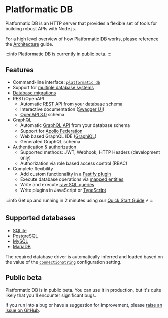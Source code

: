 # Platformatic DB

Platformatic DB is an HTTP server that provides a flexible set of tools for
building robust APIs with Node.js.

For a high level overview of how Platformatic DB works, please reference the
[Architecture](/getting-started/architecture.md) guide.

:::info
Platformatic DB is currently in [public beta](#public-beta).
:::

## Features

- Command-line interface: [`platformatic db`](/reference/cli.md#db)
- Support for [multiple database systems](#supported-databases)
- [Database migrations](/reference/db/migrations.md)
- REST/OpenAPI
  - Automatic [REST API](/reference/sql-openapi/introduction.md) from your database schema
  - Interactive documentation ([Swagger UI](https://swagger.io/tools/swagger-ui/))
  - [OpenAPI 3.0](https://swagger.io/resources/open-api/) schema
- GraphQL
  - Automatic [GraphQL API](/reference/sql-graphql/introduction.md) from your
  database schema
  - Support for [Apollo Federation](https://www.apollographql.com/apollo-federation/)
  - Web based GraphQL IDE ([GraphiQL](https://github.com/graphql/graphiql))
  - Generated GraphQL schema
- [Authentication & authorization](/reference/db/authorization/introduction.md)
  - Supported methods: JWT, Webhook, HTTP Headers (development only)
  - Authorization via role based access control (RBAC)
- Complete flexibility
  - Add custom functionality in a [Fastify plugin](/reference/db/plugin.md)
  - Execute database operations via [mapped entities](/reference/sql-mapper/entities/introduction.md)
  - Write and execute [raw SQL queries](/reference/sql-mapper/introduction.md)
  - Write plugins in JavaScript or [TypeScript](/reference/cli.md#compile)

:::info
Get up and running in 2 minutes using our
[Quick Start Guide](/getting-started/quick-start-guide.md) ⚡
:::

## Supported databases

- [SQLite](https://www.sqlite.org/)
- [PostgreSQL](https://www.postgresql.org/)
- [MySQL](https://www.mysql.com/)
- [MariaDB](https://mariadb.org/)

The required database driver is automatically inferred and loaded based on the
value of the [`connectionString`](/reference/db/configuration.md#core)
configuration setting.

## Public beta

Platformatic DB is in public beta. You can use it in production, but it's quite
likely that you'll encounter significant bugs.

If you run into a bug or have a suggestion for improvement, please
[raise an issue on GitHub](https://github.com/platformatic/platformatic/issues/new). 
